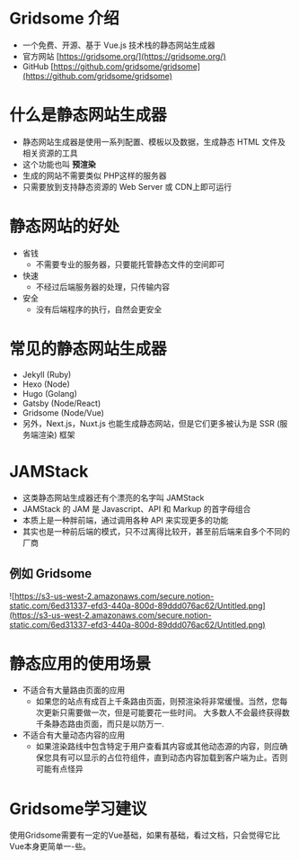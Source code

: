 # Gridsome 介绍

- 一个免费、开源、基于 Vue.js 技术栈的静态网站生成器
- 官方网站 [https://gridsome.org/](https://gridsome.org/)
- GitHub [https://github.com/gridsome/gridsome](https://github.com/gridsome/gridsome)

# 什么是静态网站生成器

- 静态网站生成器是使用一系列配置、模板以及数据，生成静态 HTML 文件及相关资源的工具
- 这个功能也叫 **预渲染**
- 生成的网站不需要类似 PHP这样的服务器
- 只需要放到支持静态资源的 Web Server 或 CDN上即可运行

# 静态网站的好处

- 省钱
    - 不需要专业的服务器，只要能托管静态文件的空间即可
- 快速
    - 不经过后端服务器的处理，只传输内容
- 安全
    - 没有后端程序的执行，自然会更安全

# 常见的静态网站生成器

- Jekyll (Ruby)
- Hexo (Node)
- Hugo (Golang)
- Gatsby (Node/React)
- Gridsome (Node/Vue)
- 另外，Next.js，Nuxt.js 也能生成静态网站，但是它们更多被认为是 SSR (服务端渲染) 框架

# JAMStack

- 这类静态网站生成器还有个漂亮的名字叫 JAMStack
- JAMStack 的 JAM 是 Javascript、API 和 Markup 的首字母组合
- 本质上是一种胖前端，通过调用各种 API 来实现更多的功能
- 其实也是一种前后端的模式，只不过离得比较开，甚至前后端来自多个不同的厂商

## 例如 Gridsome

![https://s3-us-west-2.amazonaws.com/secure.notion-static.com/6ed31337-efd3-440a-800d-89ddd076ac62/Untitled.png](https://s3-us-west-2.amazonaws.com/secure.notion-static.com/6ed31337-efd3-440a-800d-89ddd076ac62/Untitled.png)

# 静态应用的使用场景

- 不适合有大量路由页面的应用
    - 如果您的站点有成百上千条路由页面，则预渲染将非常缓慢。当然，您每次更新只需要做一次，但是可能要花一些时间。 大多数人不会最终获得数千条静态路由页面，而只是以防万一.
- 不适合有大量动态内容的应用
    - 如果渲染路线中包含特定于用户查看其内容或其他动态源的内容，则应确保您具有可以显示的占位符组件，直到动态内容加载到客户端为止。否则可能有点怪异

# Gridsome学习建议

使用Gridsome需要有一定的Vue基础，如果有基础，看过文档，只会觉得它比Vue本身更简单一-些。
